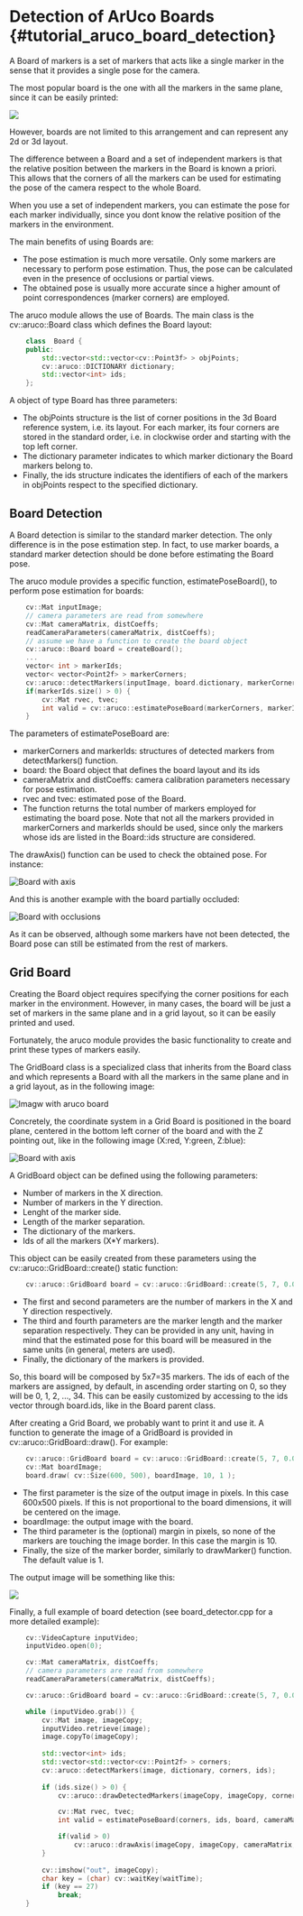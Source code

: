 Detection of ArUco Boards {#tutorial_aruco_board_detection}
==============================

A Board of markers is a set of markers that acts like a single marker in the sense that it provides a 
single pose for the camera.

The most popular board is the one with all the markers in the same plane, since it can be easily printed:

![](images/gboriginal.png)

However, boards are not limited to this arrangement and can represent any 2d or 3d layout.

The difference between a Board and a set of independent markers is that the relative position between
the markers in the Board is known a priori. This allows that the corners of all the markers can be used for
estimating the pose of the camera respect to the whole Board.

When you use a set of independent markers, you can estimate the pose for each marker individually,
since you dont know the relative position of the markers in the environment.

The main benefits of using Boards are:

- The pose estimation is much more versatile. Only some markers are necessary to perform pose estimation.
Thus, the pose can be calculated even in the presence of occlusions or partial views.
- The obtained pose is usually more accurate since a higher amount of point correspondences (marker 
corners) are employed.

The aruco module allows the use of Boards. The main class is the cv::aruco::Board class which defines the Board layout:

``` c++
    class  Board {
    public:
        std::vector<std::vector<cv::Point3f> > objPoints;
        cv::aruco::DICTIONARY dictionary;
        std::vector<int> ids;
    };
```

A object of type Board has three parameters:
- The objPoints structure is the list of corner positions in the 3d Board reference system, i.e. its layout. 
For each marker, its four corners are stored in the standard order, i.e. in clockwise order and starting 
with the top left corner.
- The dictionary parameter indicates to which marker dictionary the Board markers belong to.
- Finally, the ids structure indicates the identifiers of each of the markers in objPoints respect to the specified
dictionary.


Board Detection
-----

A Board detection is similar to the standard marker detection. The only difference is in the pose estimation step.
In fact, to use marker boards, a standard marker detection should be done before estimating the Board pose.

The aruco module provides a specific function, estimatePoseBoard(), to perform pose estimation for boards:

``` c++
    cv::Mat inputImage;
    // camera parameters are read from somewhere
    cv::Mat cameraMatrix, distCoeffs;
    readCameraParameters(cameraMatrix, distCoeffs);
    // assume we have a function to create the board object
    cv::aruco::Board board = createBoard();
    ...
    vector< int > markerIds;
    vector< vector<Point2f> > markerCorners;
    cv::aruco::detectMarkers(inputImage, board.dictionary, markerCorners, markerIds);
    if(markerIds.size() > 0) {
        cv::Mat rvec, tvec;
        int valid = cv::aruco::estimatePoseBoard(markerCorners, markerIds, board, cameraMatrix, distCoeffs, rvec, tvec);
    }
```

The parameters of estimatePoseBoard are:

- markerCorners and markerIds: structures of detected markers from detectMarkers() function.
- board: the Board object that defines the board layout and its ids
- cameraMatrix and distCoeffs: camera calibration parameters necessary for pose estimation.
- rvec and tvec: estimated pose of the Board.
- The function returns the total number of markers employed for estimating the board pose. Note that not all the
 markers provided in markerCorners and markerIds should be used, since only the markers whose ids are
listed in the Board::ids structure are considered.

The drawAxis() function can be used to check the obtained pose. For instance:

![Board with axis](images/gbmarkersaxis.png)

And this is another example with the board partially occluded:

![Board with occlusions](images/gbocclusion.png)

As it can be observed, although some markers have not been detected, the Board pose can still be estimated from the rest of markers.

Grid Board
-----

Creating the Board object requires specifying the corner positions for each marker in the environment.
However, in many cases, the board will be just a set of markers in the same plane and in a grid layout,
so it can be easily printed and used.

Fortunately, the aruco module provides the basic functionality to create and print these types of markers 
easily. 

The GridBoard class is a specialized class that inherits from the Board class and which represents a Board
with all the markers in the same plane and in a grid layout, as in the following image:

![Imagw with aruco board](images/gboriginal.png)

Concretely, the coordinate system in a Grid Board is positioned in the board plane, centered in the bottom left
corner of the board and with the Z pointing out, like in the following image (X:red, Y:green, Z:blue):

![Board with axis](images/gbaxis.png)

A GridBoard object can be defined using the following parameters:

- Number of markers in the X direction.
- Number of markers in the Y direction.
- Lenght of the marker side.
- Length of the marker separation.
- The dictionary of the markers.
- Ids of all the markers (X*Y markers).

This object can be easily created from these parameters using the cv::aruco::GridBoard::create() static function:

``` c++
    cv::aruco::GridBoard board = cv::aruco::GridBoard::create(5, 7, 0.04, 0.01, DICT_6X6_250);
```

- The first and second parameters are the number of markers in the X and Y direction respectively.
- The third and fourth parameters are the marker length and the marker separation respectively. They can be provided
in any unit, having in mind that the estimated pose for this board will be measured in the same units (in general, meters are used).
- Finally, the dictionary of the markers is provided.

So, this board will be composed by 5x7=35 markers. The ids of each of the markers are assigned, by default, in ascending
order starting on 0, so they will be 0, 1, 2, ..., 34. This can be easily customized by accessing to the ids vector
through board.ids, like in the Board parent class.

After creating a Grid Board, we probably want to print it and use it. A function to generate the image
of a GridBoard is provided in cv::aruco::GridBoard::draw(). For example:

``` c++
    cv::aruco::GridBoard board = cv::aruco::GridBoard::create(5, 7, 0.04, 0.01, DICT_6X6_250);
    cv::Mat boardImage;
    board.draw( cv::Size(600, 500), boardImage, 10, 1 );
```

- The first parameter is the size of the output image in pixels. In this case 600x500 pixels. If this is not proportional
to the board dimensions, it will be centered on the image.
- boardImage: the output image with the board.
- The third parameter is the (optional) margin in pixels, so none of the markers are touching the image border.
In this case the margin is 10.
- Finally, the size of the marker border, similarly to drawMarker() function. The default value is 1.

The output image will be something like this:

![](images/board.jpg)

Finally, a full example of board detection  (see board_detector.cpp for a more detailed example):

``` c++
    cv::VideoCapture inputVideo;
    inputVideo.open(0);

    cv::Mat cameraMatrix, distCoeffs;
    // camera parameters are read from somewhere
    readCameraParameters(cameraMatrix, distCoeffs);

    cv::aruco::GridBoard board = cv::aruco::GridBoard::create(5, 7, 0.04, 0.01, DICT_6X6_250);

    while (inputVideo.grab()) {
        cv::Mat image, imageCopy;
        inputVideo.retrieve(image);
        image.copyTo(imageCopy);
    
        std::vector<int> ids;
        std::vector<std::vector<cv::Point2f> > corners;
        cv::aruco::detectMarkers(image, dictionary, corners, ids);
    
        if (ids.size() > 0) {
            cv::aruco::drawDetectedMarkers(imageCopy, imageCopy, corners, ids);

            cv::Mat rvec, tvec;
            int valid = estimatePoseBoard(corners, ids, board, cameraMatrix, distCoeffs, rvec, tvec);

            if(valid > 0)
                cv::aruco::drawAxis(imageCopy, imageCopy, cameraMatrix, distCoeffs, rvec, tvec, 0.1);
        }
    
        cv::imshow("out", imageCopy);
        char key = (char) cv::waitKey(waitTime);
        if (key == 27)
            break;
    }
```


    
